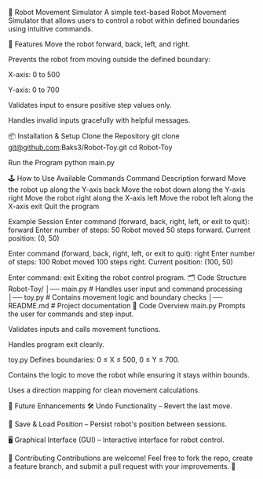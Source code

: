 🤖 Robot Movement Simulator
A simple text-based Robot Movement Simulator that allows users to control a robot within defined boundaries using intuitive commands.

🚀 Features
Move the robot forward, back, left, and right.

Prevents the robot from moving outside the defined boundary:

X-axis: 0 to 500

Y-axis: 0 to 700

Validates input to ensure positive step values only.

Handles invalid inputs gracefully with helpful messages.

📦 Installation & Setup
Clone the Repository
git clone git@github.com:Baks3/Robot-Toy.git
cd Robot-Toy

Run the Program
python main.py

🕹 How to Use
Available Commands
Command	Description
forward	Move the robot up along the Y-axis
back	Move the robot down along the Y-axis
right	Move the robot right along the X-axis
left	Move the robot left along the X-axis
exit	Quit the program

Example Session
Enter command (forward, back, right, left, or exit to quit): forward
Enter number of steps: 50
Robot moved 50 steps forward. Current position: (0, 50)

Enter command (forward, back, right, left, or exit to quit): right
Enter number of steps: 100
Robot moved 100 steps right. Current position: (100, 50)

Enter command: exit
Exiting the robot control program.
🗂 Code Structure
Robot-Toy/
│── main.py         # Handles user input and command processing
│── toy.py          # Contains movement logic and boundary checks
│── README.md       # Project documentation
🧠 Code Overview
main.py
Prompts the user for commands and step input.

Validates inputs and calls movement functions.

Handles program exit cleanly.

toy.py
Defines boundaries: 0 ≤ X ≤ 500, 0 ≤ Y ≤ 700.

Contains the logic to move the robot while ensuring it stays within bounds.

Uses a direction mapping for clean movement calculations.

🔮 Future Enhancements
🛠 Undo Functionality – Revert the last move.

💾 Save & Load Position – Persist robot's position between sessions.

🖥 Graphical Interface (GUI) – Interactive interface for robot control.

🤝 Contributing
Contributions are welcome! Feel free to fork the repo, create a feature branch, and submit a pull request with your improvements. 🚀